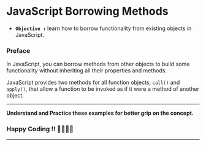 # JavaScript Borrowing Methods

- **`Objective :`** learn how to borrow functionality from existing objects in JavaScript.

### Preface

In JavaScript, you can borrow methods from other objects to build some functionality without inheriting all their properties and methods.

JavaScript provides two methods for all function objects, `call()` and `apply()`, that allow a function to be invoked as if it were a method of another object.

---

**Understand and Practice these examples for better grip on the concept.**

### Happy Coding !! 👍🏻✌🏻

---
